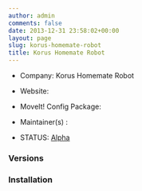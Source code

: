 ```yaml
---
author: admin
comments: false
date: 2013-12-31 23:58:02+00:00
layout: page
slug: korus-homemate-robot
title: Korus Homemate Robot
---
```



	
  * Company: Korus Homemate Robot

	
  * Website:

	
  * MoveIt! Config Package:

	
  * Maintainer(s) :

	
  * STATUS: [Alpha](/about/moveit-status#status-code-robots)




### Versions








### Installation






